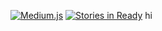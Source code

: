 [![Medium.js](http://i.imgur.com/U6t8Eq2.png "Medium.js")](http://jakiestfu.github.io/Medium.js)
[![Stories in Ready](https://badge.waffle.io/jakiestfu/medium.js.png?label=ready&title=Ready)](https://waffle.io/jakiestfu/medium.js)
hi
